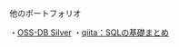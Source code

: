 他のポートフォリオ

・[OSS-DB Silver](https://github.com/y-sh-ml/Books/tree/main/OSS-DB%20Silver)
・[qiita：SQLの基礎まとめ](https://qiita.com/zoo-machine_learning/items/215076c876d22533f432)
